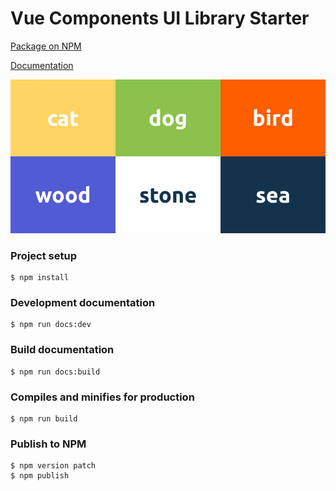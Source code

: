 # Vue Components UI Library Starter

[Package on NPM](https://www.npmjs.com/package/ui-library-starter)

[Documentation](https://ui-library-starter.netlify.app/)

![Colors](https://github.com/ushliypakostnik/ui-library-starter/blob/master/colors.jpg)

### Project setup
```
$ npm install
```

### Development documentation
```
$ npm run docs:dev
```

### Build documentation
```
$ npm run docs:build
```

### Compiles and minifies for production
```
$ npm run build
```

### Publish to NPM
```
$ npm version patch
$ npm publish
```
